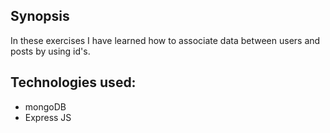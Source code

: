 ## Synopsis

In these exercises I have learned how to associate data between users and posts by using id's.

## Technologies used:

- mongoDB
- Express JS
